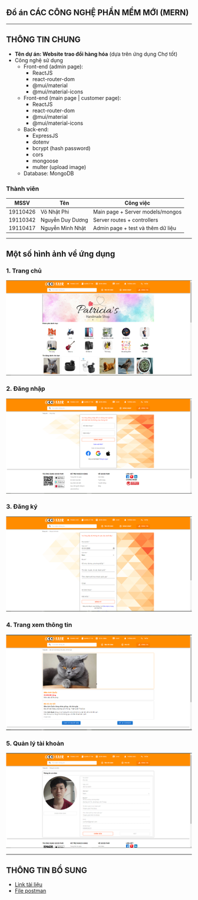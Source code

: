 ## **Đồ án CÁC CÔNG NGHỆ PHẦN MỀM MỚI (MERN)**

---

## THÔNG TIN CHUNG
- **Tên dự án: Website trao đổi hàng hóa** (dựa trên ứng dụng Chợ tốt)
- Công nghệ sử dụng
    - Front-end (admin page): 
        - ReactJS
        - react-router-dom
        - @mui/material
        - @mui/material-icons
    - Front-end (main page | customer page): 
        - ReactJS
        - react-router-dom
        - @mui/material
        - @mui/material-icons
    - Back-end: 
        - ExpressJS
        - dotenv
        - bcrypt (hash password)
        - cors
        - mongoose
        - multer (upload image)
    - Database: MongoDB

### Thành viên
| MSSV         | Tên               | Công việc                         |
|--------------|-------------------|-----------------------------------|
| 19110426     | Võ Nhật Phi       | Main page + Server models/mongos  |   
| 19110342     | Nguyễn Duy Dương  | Server routes + controllers       |   
| 19110417     | Nguyễn Minh Nhật  | Admin page + test và thêm dữ liệu |

---

## Một số hình ảnh về ứng dụng
### 1. Trang chủ   
![Ảnh stolen](./resources/customer_home.png)
### 2. Đăng nhập   
![Trang đăng nhập](./resources/customer_login.png)
### 3. Đăng ký    
![Trang đăng ký](./resources/customer_register.png)
### 4. Trang xem thông tin   
![Trang xem thông tin ](./resources/customer_blog.png)
### 5. Quản lý tài khoản     
![Trang quản lý tài khoản](./resources/customer_profile.png)

---

## THÔNG TIN BỔ SUNG
- [Link tài liệu](https://drive.google.com/drive/folders/1GE0JkGc4ClinVZ3PukjvfPX4iqAhyxM8?usp=sharing)
- [File postman](./resources/Good_Fair.postman_collection.json)